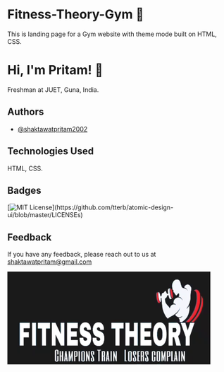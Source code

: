 # Fitness-Theory-Gym 💪

This is landing page for a Gym website with theme mode built on HTML, CSS.


# Hi, I'm Pritam! 👋
Freshman at JUET, Guna, India.

## Authors

- [@shaktawatpritam2002](https://www.github.com/shaktawatpritam2002)


## Technologies Used

HTML, CSS.
## Badges
[![MIT License](https://img.shields.io/apm/l/atomic-design-ui.svg?)](https://github.com/tterb/atomic-design-ui/blob/master/LICENSEs)


## Feedback

If you have any feedback, please reach out to us at shaktawatpritam@gmail.com


![Logo](https://github.com/shaktawatpritam2002/Fitness-Thoery-Gym/blob/main/images/Screenshot%202022-05-03%20172953.png?raw=true)

